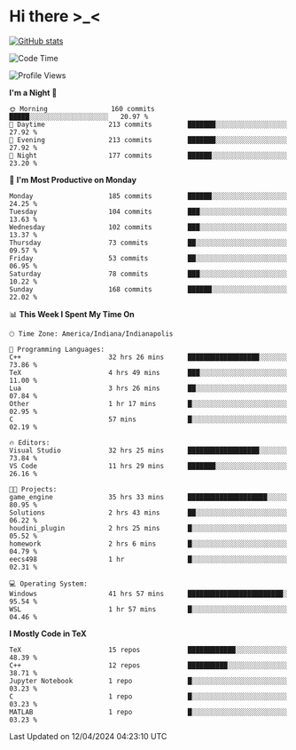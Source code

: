 # Hi there \>_<

[![GitHub stats](https://github-readme-stats.vercel.app/api?username=ARessegetesStery&show_icons=true&theme=transparent)](https://github.com/anuraghazra/github-readme-stats)

<!--START_SECTION:waka-->
![Code Time](http://img.shields.io/badge/Code%20Time-881%20hrs%2054%20mins-blue)

![Profile Views](http://img.shields.io/badge/Profile%20Views-3-blue)

**I'm a Night 🦉** 

```text
🌞 Morning                160 commits         █████░░░░░░░░░░░░░░░░░░░░   20.97 % 
🌆 Daytime                213 commits         ███████░░░░░░░░░░░░░░░░░░   27.92 % 
🌃 Evening                213 commits         ███████░░░░░░░░░░░░░░░░░░   27.92 % 
🌙 Night                  177 commits         ██████░░░░░░░░░░░░░░░░░░░   23.20 % 
```
📅 **I'm Most Productive on Monday** 

```text
Monday                   185 commits         ██████░░░░░░░░░░░░░░░░░░░   24.25 % 
Tuesday                  104 commits         ███░░░░░░░░░░░░░░░░░░░░░░   13.63 % 
Wednesday                102 commits         ███░░░░░░░░░░░░░░░░░░░░░░   13.37 % 
Thursday                 73 commits          ██░░░░░░░░░░░░░░░░░░░░░░░   09.57 % 
Friday                   53 commits          ██░░░░░░░░░░░░░░░░░░░░░░░   06.95 % 
Saturday                 78 commits          ███░░░░░░░░░░░░░░░░░░░░░░   10.22 % 
Sunday                   168 commits         ██████░░░░░░░░░░░░░░░░░░░   22.02 % 
```


📊 **This Week I Spent My Time On** 

```text
🕑︎ Time Zone: America/Indiana/Indianapolis

💬 Programming Languages: 
C++                      32 hrs 26 mins      ██████████████████░░░░░░░   73.86 % 
TeX                      4 hrs 49 mins       ███░░░░░░░░░░░░░░░░░░░░░░   11.00 % 
Lua                      3 hrs 26 mins       ██░░░░░░░░░░░░░░░░░░░░░░░   07.84 % 
Other                    1 hr 17 mins        █░░░░░░░░░░░░░░░░░░░░░░░░   02.95 % 
C                        57 mins             █░░░░░░░░░░░░░░░░░░░░░░░░   02.19 % 

🔥 Editors: 
Visual Studio            32 hrs 25 mins      ██████████████████░░░░░░░   73.84 % 
VS Code                  11 hrs 29 mins      ███████░░░░░░░░░░░░░░░░░░   26.16 % 

🐱‍💻 Projects: 
game_engine              35 hrs 33 mins      ████████████████████░░░░░   80.95 % 
Solutions                2 hrs 43 mins       ██░░░░░░░░░░░░░░░░░░░░░░░   06.22 % 
houdini_plugin           2 hrs 25 mins       █░░░░░░░░░░░░░░░░░░░░░░░░   05.52 % 
homework                 2 hrs 6 mins        █░░░░░░░░░░░░░░░░░░░░░░░░   04.79 % 
eecs498                  1 hr                █░░░░░░░░░░░░░░░░░░░░░░░░   02.31 % 

💻 Operating System: 
Windows                  41 hrs 57 mins      ████████████████████████░   95.54 % 
WSL                      1 hr 57 mins        █░░░░░░░░░░░░░░░░░░░░░░░░   04.46 % 
```

**I Mostly Code in TeX** 

```text
TeX                      15 repos            ████████████░░░░░░░░░░░░░   48.39 % 
C++                      12 repos            ██████████░░░░░░░░░░░░░░░   38.71 % 
Jupyter Notebook         1 repo              █░░░░░░░░░░░░░░░░░░░░░░░░   03.23 % 
C                        1 repo              █░░░░░░░░░░░░░░░░░░░░░░░░   03.23 % 
MATLAB                   1 repo              █░░░░░░░░░░░░░░░░░░░░░░░░   03.23 % 
```




 Last Updated on 12/04/2024 04:23:10 UTC
<!--END_SECTION:waka-->
